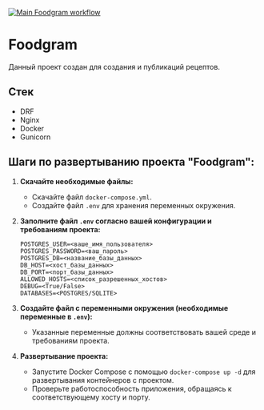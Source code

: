 [![Main Foodgram workflow](https://github.com/wArahh/foodgram-project-react/actions/workflows/main.yml/badge.svg?branch=main)](https://github.com/wArahh/kittygram_final/actions/workflows/main.yml)

# Foodgram
Данный проект создан для создания и публикаций рецептов.

## Стек
- DRF
- Nginx
- Docker
- Gunicorn

## Шаги по развертыванию проекта "Foodgram":

1. **Скачайте необходимые файлы:**
   - Скачайте файл `docker-compose.yml`.
   - Создайте файл `.env` для хранения переменных окружения.

2. **Заполните файл `.env` согласно вашей конфигурации и требованиям проекта:**
   ```plaintext
   POSTGRES_USER=<ваше_имя_пользователя>
   POSTGRES_PASSWORD=<ваш_пароль>
   POSTGRES_DB=<название_базы_данных>
   DB_HOST=<хост_базы_данных>
   DB_PORT=<порт_базы_данных>
   ALLOWED_HOSTS=<список_разрешенных_хостов>
   DEBUG=<True/False>
   DATABASES=<POSTGRES/SQLITE>
   ```

3. **Создайте файл с переменными окружения (необходимые переменные в `.env`):**
   - Указанные переменные должны соответствовать вашей среде и требованиям проекта.

4. **Развертывание проекта:**
   - Запустите Docker Compose с помощью `docker-compose up -d` для развертывания контейнеров с проектом.
   - Проверьте работоспособность приложения, обращаясь к соответствующему хосту и порту.


